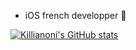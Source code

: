  - iOS french developper 🍎

[![Killianoni's GitHub stats](https://github-readme-stats.vercel.app/api?username=Killianoni&show_icons=true&theme=midnight-purple)](https://github.com/anuraghazra/github-readme-stats)
